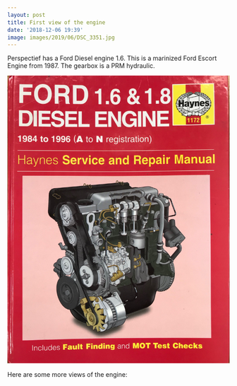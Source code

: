 ```yaml
---
layout: post
title: First view of the engine
date: '2018-12-06 19:39'
image: images/2019/06/DSC_3351.jpg
---
```


Perspectief has a Ford Diesel engine 1.6. This is a marinized Ford Escort Engine from 1987. The gearbox is a PRM hydraulic.

[![Thank you Haynes](images/2019/06/IMG_1255.jpg)](images/2019/06/IMG_1255.jpg)

Here are some more views of the engine:
